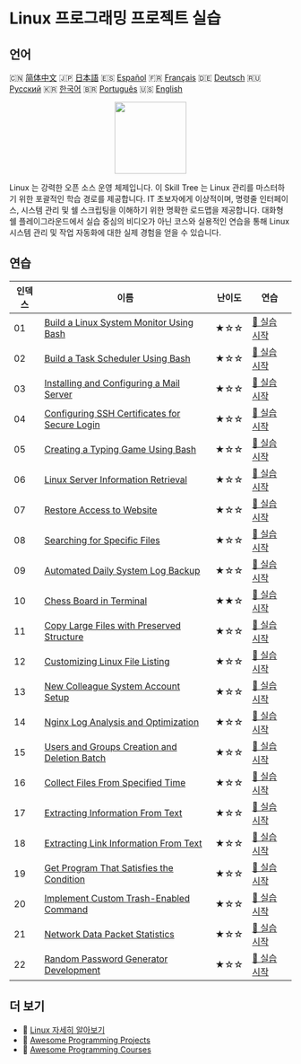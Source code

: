 # Linux 프로그래밍 프로젝트 실습

## 언어

🇨🇳 [简体中文](README_zh.md) 🇯🇵 [日本語](README_ja.md) 🇪🇸 [Español](README_es.md) 🇫🇷 [Français](README_fr.md) 🇩🇪 [Deutsch](README_de.md) 🇷🇺 [Русский](README_ru.md) 🇰🇷 [한국어](README_ko.md) 🇧🇷 [Português](README_pt.md) 🇺🇸 [English](README.md) 

<div align="center">
<img width="128px" src="https://file.labex.io/path/k5LXo5b82pJm.png">
</div>

Linux 는 강력한 오픈 소스 운영 체제입니다. 이 Skill Tree 는 Linux 관리를 마스터하기 위한 포괄적인 학습 경로를 제공합니다. IT 초보자에게 이상적이며, 명령줄 인터페이스, 시스템 관리 및 쉘 스크립팅을 이해하기 위한 명확한 로드맵을 제공합니다. 대화형 쉘 플레이그라운드에서 실습 중심의 비디오가 아닌 코스와 실용적인 연습을 통해 Linux 시스템 관리 및 작업 자동화에 대한 실제 경험을 얻을 수 있습니다.

## 연습

|   인덱스 | 이름                                                                                                                               | 난이도   | 연습                                                                                               |
|----------|------------------------------------------------------------------------------------------------------------------------------------|----------|----------------------------------------------------------------------------------------------------|
|       01 | [Build a Linux System Monitor Using Bash](https://labex.io/ko/courses/project-build-a-linux-system-monitor-using-bash)             | ★☆☆      | [🚀 실습 시작](https://labex.io/ko/courses/project-build-a-linux-system-monitor-using-bash)        |
|       02 | [Build a Task Scheduler Using Bash](https://labex.io/ko/courses/project-build-a-task-scheduler-using-bash)                         | ★☆☆      | [🚀 실습 시작](https://labex.io/ko/courses/project-build-a-task-scheduler-using-bash)              |
|       03 | [Installing and Configuring a Mail Server](https://labex.io/ko/courses/project-installing-and-configuring-a-mail-server)           | ★☆☆      | [🚀 실습 시작](https://labex.io/ko/courses/project-installing-and-configuring-a-mail-server)       |
|       04 | [Configuring SSH Certificates for Secure Login](https://labex.io/ko/courses/project-certificate-configuration)                     | ★☆☆      | [🚀 실습 시작](https://labex.io/ko/courses/project-certificate-configuration)                      |
|       05 | [Creating a Typing Game Using Bash](https://labex.io/ko/courses/project-creating-a-typing-game-using-bash)                         | ★☆☆      | [🚀 실습 시작](https://labex.io/ko/courses/project-creating-a-typing-game-using-bash)              |
|       06 | [Linux Server Information Retrieval](https://labex.io/ko/courses/project-get-system-information)                                   | ★☆☆      | [🚀 실습 시작](https://labex.io/ko/courses/project-get-system-information)                         |
|       07 | [Restore Access to Website](https://labex.io/ko/courses/project-restore-access-to-website)                                         | ★☆☆      | [🚀 실습 시작](https://labex.io/ko/courses/project-restore-access-to-website)                      |
|       08 | [Searching for Specific Files](https://labex.io/ko/courses/project-searching-for-specific-files)                                   | ★☆☆      | [🚀 실습 시작](https://labex.io/ko/courses/project-searching-for-specific-files)                   |
|       09 | [Automated Daily System Log Backup](https://labex.io/ko/courses/project-log-backup)                                                | ★☆☆      | [🚀 실습 시작](https://labex.io/ko/courses/project-log-backup)                                     |
|       10 | [Chess Board in Terminal](https://labex.io/ko/courses/project-chess-board-in-terminal)                                             | ★★☆      | [🚀 실습 시작](https://labex.io/ko/courses/project-chess-board-in-terminal)                        |
|       11 | [Copy Large Files with Preserved Structure](https://labex.io/ko/courses/project-copy-specified-files)                              | ★☆☆      | [🚀 실습 시작](https://labex.io/ko/courses/project-copy-specified-files)                           |
|       12 | [Customizing Linux File Listing](https://labex.io/ko/courses/project-directory-size)                                               | ★☆☆      | [🚀 실습 시작](https://labex.io/ko/courses/project-directory-size)                                 |
|       13 | [New Colleague System Account Setup](https://labex.io/ko/courses/project-new-colleague-system-account-setup)                       | ★☆☆      | [🚀 실습 시작](https://labex.io/ko/courses/project-new-colleague-system-account-setup)             |
|       14 | [Nginx Log Analysis and Optimization](https://labex.io/ko/courses/project-log-analysis)                                            | ★☆☆      | [🚀 실습 시작](https://labex.io/ko/courses/project-log-analysis)                                   |
|       15 | [Users and Groups Creation and Deletion Batch](https://labex.io/ko/courses/project-bulk-creation-and-deletion-of-users-and-groups) | ★☆☆      | [🚀 실습 시작](https://labex.io/ko/courses/project-bulk-creation-and-deletion-of-users-and-groups) |
|       16 | [Collect Files From Specified Time](https://labex.io/ko/courses/project-collect-files-from-specified-time)                         | ★☆☆      | [🚀 실습 시작](https://labex.io/ko/courses/project-collect-files-from-specified-time)              |
|       17 | [Extracting Information From Text](https://labex.io/ko/courses/project-extracting-information-from-text)                           | ★☆☆      | [🚀 실습 시작](https://labex.io/ko/courses/project-extracting-information-from-text)               |
|       18 | [Extracting Link Information From Text](https://labex.io/ko/courses/project-extracting-link-information-from-text)                 | ★☆☆      | [🚀 실습 시작](https://labex.io/ko/courses/project-extracting-link-information-from-text)          |
|       19 | [Get Program That Satisfies the Condition](https://labex.io/ko/courses/project-get-program-that-satisfies-the-condition)           | ★☆☆      | [🚀 실습 시작](https://labex.io/ko/courses/project-get-program-that-satisfies-the-condition)       |
|       20 | [Implement Custom Trash-Enabled Command](https://labex.io/ko/courses/project-avoid-accidental-deletion)                            | ★☆☆      | [🚀 실습 시작](https://labex.io/ko/courses/project-avoid-accidental-deletion)                      |
|       21 | [Network Data Packet Statistics](https://labex.io/ko/courses/project-network-data-packet-statistics)                               | ★☆☆      | [🚀 실습 시작](https://labex.io/ko/courses/project-network-data-packet-statistics)                 |
|       22 | [Random Password Generator Development](https://labex.io/ko/courses/project-password-generator)                                    | ★☆☆      | [🚀 실습 시작](https://labex.io/ko/courses/project-password-generator)                             |

## 더 보기

- 🔗 [Linux 자세히 알아보기](https://labex.io/ko/skilltrees/linux)
- 🔗 [Awesome Programming Projects](https://github.com/labex-labs/awesome-programming-projects)
- 🔗 [Awesome Programming Courses](https://github.com/labex-labs/awesome-programming-courses)

